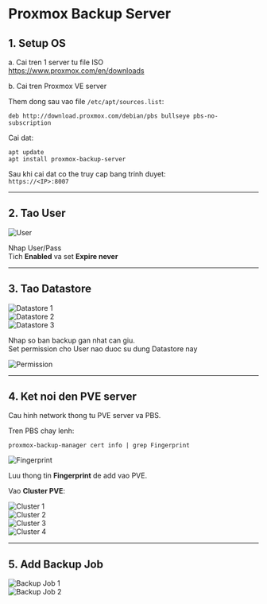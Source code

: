 # Proxmox Backup Server

## 1. Setup OS

a. Cai tren 1 server tu file ISO  
<https://www.proxmox.com/en/downloads>

b. Cai tren Proxmox VE server

Them dong sau vao file `/etc/apt/sources.list`:

```
deb http://download.proxmox.com/debian/pbs bullseye pbs-no-subscription
```

Cai dat:

```
apt update
apt install proxmox-backup-server
```

Sau khi cai dat co the truy cap bang trinh duyet:  
`https://<IP>:8007`

---

## 2. Tao User

![User](../images/media/image1.png)

Nhap User/Pass  
Tich **Enabled** va set **Expire never**

---

## 3. Tao Datastore

![Datastore 1](../images/media/image2.png)  
![Datastore 2](../images/media/image3.png)  
![Datastore 3](../images/media/image4.png)

Nhap so ban backup gan nhat can giu.  
Set permission cho User nao duoc su dung Datastore nay

![Permission](../images/media/image5.png)

---

## 4. Ket noi den PVE server

Cau hinh network thong tu PVE server va PBS.  

Tren PBS chay lenh:

```
proxmox-backup-manager cert info | grep Fingerprint
```

![Fingerprint](../images/media/image6.png)

Luu thong tin **Fingerprint** de add vao PVE.  

Vao **Cluster PVE**:

![Cluster 1](../images/media/image7.png)  
![Cluster 2](../images/media/image8.png)  
![Cluster 3](../images/media/image9.png)  
![Cluster 4](../images/media/image10.png)

---

## 5. Add Backup Job

![Backup Job 1](../images/media/image11.png)  
![Backup Job 2](../images/media/image12.png)
